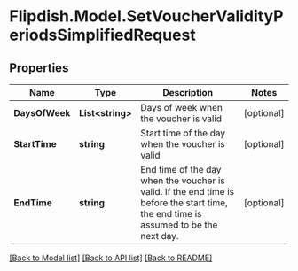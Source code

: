 # Flipdish.Model.SetVoucherValidityPeriodsSimplifiedRequest
## Properties

Name | Type | Description | Notes
------------ | ------------- | ------------- | -------------
**DaysOfWeek** | **List&lt;string&gt;** | Days of week when the voucher is valid | [optional] 
**StartTime** | **string** | Start time of the day when the voucher is valid | [optional] 
**EndTime** | **string** | End time of the day when the voucher is valid.  If the end time is before the start time, the end time is assumed to be the next day. | [optional] 

[[Back to Model list]](../README.md#documentation-for-models) [[Back to API list]](../README.md#documentation-for-api-endpoints) [[Back to README]](../README.md)

